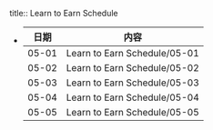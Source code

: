 title:: Learn to Earn Schedule

- |日期|内容|
  |--|--|
  | 05-01 | Learn to Earn Schedule/05-01 |
  | 05-02 | Learn to Earn Schedule/05-02 |
  | 05-03 | Learn to Earn Schedule/05-03 |
  | 05-04 | Learn to Earn Schedule/05-04 |
  | 05-05 | Learn to Earn Schedule/05-05 |
